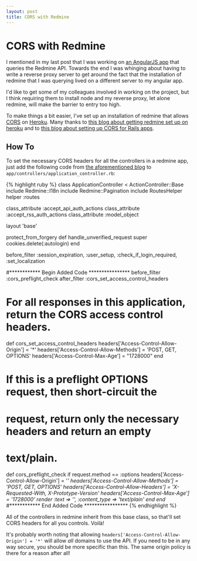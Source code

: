 ```yaml
---
layout: post
title: CORS with Redmine
---
```


CORS with Redmine
================

I mentioned in my last post that I was working on [an AngularJS app][1] that queries the Redmine API. Towards the end I was whinging about having to write a reverse proxy server to get around the fact that the installation of redmine that I was querying lived on a different server to my angular app.

I'd like to get some of my colleagues involved in working on the project, but I think requiring them to install node and my reverse proxy, let alone redmine, will make the barrier to entry too high.

To make things a bit easier, I've set up an installation of redmine that allows [CORS][2] on [Heroku][3]. Many thanks to [this blog about getting redmine set up on heroku][4] and to [this blog about setting up CORS for Rails apps][5].

How To
----------------

To set the necessary CORS headers for all the controllers in a redmine app, just add the following code from [the aforementioned blog][5] to `app/controllers/application_controller.rb`:

{% highlight ruby %}
class ApplicationController < ActionController::Base
  include Redmine::I18n
  include Redmine::Pagination
  include RoutesHelper
  helper :routes

  class_attribute :accept_api_auth_actions
  class_attribute :accept_rss_auth_actions
  class_attribute :model_object

  layout 'base'

  protect_from_forgery
  def handle_unverified_request
    super
    cookies.delete(:autologin)
  end

  before_filter :session_expiration, :user_setup, :check_if_login_required, :set_localization

  #************ Begin Added Code ****************
  before_filter :cors_preflight_check
  after_filter :cors_set_access_control_headers

  # For all responses in this application, return the CORS access control headers.

  def cors_set_access_control_headers
    headers['Access-Control-Allow-Origin'] = '*'
    headers['Access-Control-Allow-Methods'] = 'POST, GET, OPTIONS'
    headers['Access-Control-Max-Age'] = "1728000"
  end

  # If this is a preflight OPTIONS request, then short-circuit the
  # request, return only the necessary headers and return an empty
  # text/plain.

  def cors_preflight_check
    if request.method == :options
      headers['Access-Control-Allow-Origin'] = '*'
      headers['Access-Control-Allow-Methods'] = 'POST, GET, OPTIONS'
      headers['Access-Control-Allow-Headers'] = 'X-Requested-With, X-Prototype-Version'
      headers['Access-Control-Max-Age'] = '1728000'
      render :text => '', :content_type => 'text/plain'
    end
  end
  #************* End Added Code *****************
{% endhighlight %}

All of the controllers in redmine inherit from this base class, so that'll set CORS headers for all you controls. Voilà!

It's probably worth noting that allowing `headers['Access-Control-Allow-Origin'] = '*'` will allow *all* domains to use the API. If you need to be in any way secure, you should be more specific than this. The same origin policy is there for a reason after all!

[1]:https://github.com/richardTowers/kanbanter
[2]:http://en.wikipedia.org/wiki/Cross-origin_resource_sharing
[3]:http://www.heroku.com/
[4]:http://mplsalicia.wordpress.com/2012/09/27/redmine-2-1-on-heroku-cedar-with-attachments-on-s3/
[5]:http://www.tsheffler.com/blog/?p=428